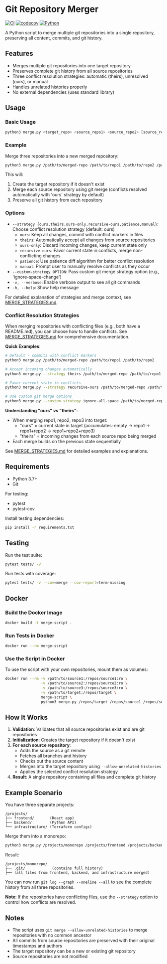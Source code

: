 # Git Repository Merger

[![CI](https://github.com/FlaccidFacade/python-scripts/actions/workflows/ci.yml/badge.svg)](https://github.com/FlaccidFacade/python-scripts/actions/workflows/ci.yml)
[![codecov](https://codecov.io/gh/FlaccidFacade/python-scripts/branch/main/graph/badge.svg)](https://codecov.io/gh/FlaccidFacade/python-scripts)
[![Python](https://img.shields.io/badge/python-3.9%20%7C%203.10%20%7C%203.11%20%7C%203.12-blue)](https://www.python.org/)

A Python script to merge multiple git repositories into a single repository, preserving all content, commits, and git history.

## Features

- Merges multiple git repositories into one target repository
- Preserves complete git history from all source repositories
- Three conflict resolution strategies: automatic (theirs), unresolved (ours), or manual
- Handles unrelated histories properly
- No external dependencies (uses standard library)

## Usage

### Basic Usage

```bash
python3 merge.py <target_repo> <source_repo1> <source_repo2> [source_repo3 ...]
```

### Example

Merge three repositories into a new merged repository:

```bash
python3 merge.py /path/to/merged-repo /path/to/repo1 /path/to/repo2 /path/to/repo3
```

This will:
1. Create the target repository if it doesn't exist
2. Merge each source repository using git merge (conflicts resolved automatically with 'ours' strategy by default)
3. Preserve all git history from each repository

### Options

- `--strategy {ours,theirs,ours-only,recursive-ours,patience,manual}`: Choose conflict resolution strategy (default: ours)
  - `ours`: Keep all changes, commit with conflict markers in files
  - `theirs`: Automatically accept all changes from source repositories
  - `ours-only`: Discard incoming changes, keep current state only
  - `recursive-ours`: Favor current state in conflicts, merge non-conflicting changes
  - `patience`: Use patience diff algorithm for better conflict resolution
  - `manual`: Prompt user to manually resolve conflicts as they occur
- `--custom-strategy OPTION`: Pass custom git merge strategy option (e.g., 'ignore-space-change')
- `-v, --verbose`: Enable verbose output to see all git commands
- `-h, --help`: Show help message

For detailed explanation of strategies and merge context, see [MERGE_STRATEGIES.md](MERGE_STRATEGIES.md).

### Conflict Resolution Strategies

When merging repositories with conflicting files (e.g., both have a README.md), you can choose how to handle conflicts. See [MERGE_STRATEGIES.md](MERGE_STRATEGIES.md) for comprehensive documentation.

**Quick Examples**:

```bash
# Default - commits with conflict markers
python3 merge.py /path/to/merged-repo /path/to/repo1 /path/to/repo2

# Accept incoming changes automatically
python3 merge.py --strategy theirs /path/to/merged-repo /path/to/repo1 /path/to/repo2

# Favor current state in conflicts
python3 merge.py --strategy recursive-ours /path/to/merged-repo /path/to/repo1 /path/to/repo2

# Use custom git merge options
python3 merge.py --custom-strategy ignore-all-space /path/to/merged-repo /path/to/repo1 /path/to/repo2
```

**Understanding "ours" vs "theirs"**:
- When merging repo1, repo2, repo3 into target:
  - "ours" = current state in target (accumulates: empty → repo1 → repo1+repo2 → repo1+repo2+repo3)
  - "theirs" = incoming changes from each source repo being merged
- Each merge builds on the previous state sequentially

See [MERGE_STRATEGIES.md](MERGE_STRATEGIES.md) for detailed examples and explanations.

## Requirements

- Python 3.7+
- Git

For testing:
- pytest
- pytest-cov

Install testing dependencies:

```bash
pip install -r requirements.txt
```

## Testing

Run the test suite:

```bash
pytest tests/ -v
```

Run tests with coverage:

```bash
pytest tests/ -v --cov=merge --cov-report=term-missing
```

## Docker

### Build the Docker Image

```bash
docker build -t merge-script .
```

### Run Tests in Docker

```bash
docker run --rm merge-script
```

### Use the Script in Docker

To use the script with your own repositories, mount them as volumes:

```bash
docker run --rm -v /path/to/source1:/repos/source1:ro \
                -v /path/to/source2:/repos/source2:ro \
                -v /path/to/source3:/repos/source3:ro \
                -v /path/to/target:/repos/target \
                merge-script \
                python3 merge.py /repos/target /repos/source1 /repos/source2 /repos/source3
```

## How It Works

1. **Validation**: Validates that all source repositories exist and are git repositories
2. **Initialization**: Creates the target repository if it doesn't exist
3. **For each source repository**:
   - Adds the source as a git remote
   - Fetches all branches and history
   - Checks out the source content
   - Merges into the target repository using `--allow-unrelated-histories`
   - Applies the selected conflict resolution strategy
4. **Result**: A single repository containing all files and complete git history

## Example Scenario

You have three separate projects:

```
/projects/
├── frontend/       (React app)
├── backend/        (Python API)
└── infrastructure/ (Terraform configs)
```

Merge them into a monorepo:

```bash
python3 merge.py /projects/monorepo /projects/frontend /projects/backend /projects/infrastructure
```

Result:

```
/projects/monorepo/
├── .git/            (contains full history)
├── (all files from frontend, backend, and infrastructure merged)
```

You can now run `git log --graph --oneline --all` to see the complete history from all three repositories.

**Note**: If the repositories have conflicting files, use the `--strategy` option to control how conflicts are resolved.

## Notes

- The script uses `git merge --allow-unrelated-histories` to merge repositories with no common ancestor
- All commits from source repositories are preserved with their original timestamps and authors
- The target repository can be a new or existing git repository
- Source repositories are not modified
